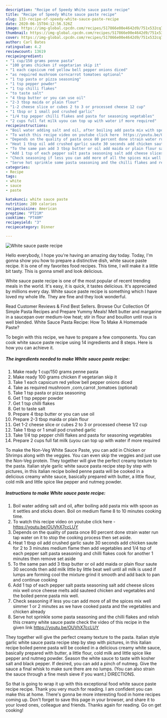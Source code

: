 ```yaml
---
description: "Recipe of Speedy White sauce paste recipe"
title: "Recipe of Speedy White sauce paste recipe"
slug: 133-recipe-of-speedy-white-sauce-paste-recipe
date: 2020-06-15T04:12:56.526Z
image: https://img-global.cpcdn.com/recipes/517866e00e4642d9/751x532cq70/white-sauce-paste-recipe-recipe-main-photo.jpg
thumbnail: https://img-global.cpcdn.com/recipes/517866e00e4642d9/751x532cq70/white-sauce-paste-recipe-recipe-main-photo.jpg
cover: https://img-global.cpcdn.com/recipes/517866e00e4642d9/751x532cq70/white-sauce-paste-recipe-recipe-main-photo.jpg
author: Carl Bates
ratingvalue: 4.2
reviewcount: 13619
recipeingredient:
- "1 cup/150 grams penne pasta"
- "100 grams chicken if vegetarian skip it"
- "1 each capsicum red yellow bell pepper onions diced"
- "as required mushroom corncarrot tomatoes optional"
- "1 tsp pasta or pizza seasoning"
- "1 tsp pepper powder"
- "1 tsp chilli flakes"
- "to taste salt"
- "4 tbsp butter or you can use oil"
- "2-3 tbsp maida or plain flour"
- "1-2 cheese slice or cubes 2 to 3 or processed cheese 12 cup"
- "1 tbsp or 1 small pod crushed garlic"
- "1/4 tsp pepper chilli flakes and pasta for seasoning vegetables"
- "2 cups full fat milk uyou can top up with water if more required"
recipeinstructions:
- "Boil water adding salt and oil, after boiling add pasta mix with spoon as it settles and sticks down. Boil on medium flame 8 to 10 minutes cooking time."
- "To watch this recipe video on youtube click here  https://youtu.be/OUVhX7ccLUY"
- "Depends on the quality of pasta once 80 percent done strain water run tap water on it to stop the cooking process then set aside."
- "Heat 1 tbsp oil add crushed garlic saute 30 seconds add chicken saute for 2 to 3 minutes medium flame then add vegetables and 1/4 tsp of each pepper salt pasta seasoning and chilli flakes cook for another 1 minutes then remove set aside"
- "To the same pan add 3 tbsp butter or oil add maida or plain flour saute 30 seconds then add milk little by little beat well until all milk is used if lumps are forming cool the mixture grind it smooth and add back to pan and continue cooking"
- "Add 1 tsp of each pepper salt pasta seasoning salt add cheese slices mix well once cheese melts add sauteed chicken and vegetables and the boiled penne pasta mix well."
- "Check seasoning if less you can add more of all the spices mix well simmer 1 or 2 minutes as we have cooked pasta and the vegetables and chicken already"
- "Serve hot sprinkle some pasta seasoning and the chilli flakes and relish this creamy white sauce paste check the video of this recipe in the given link https://youtu.be/OUVhX7ccLUY"
categories:
- Recipe
tags:
- white
- sauce
- paste

katakunci: white sauce paste 
nutrition: 289 calories
recipecuisine: American
preptime: "PT21M"
cooktime: "PT40M"
recipeyield: "3"
recipecategory: Dinner

---
```



![White sauce paste recipe](https://img-global.cpcdn.com/recipes/517866e00e4642d9/751x532cq70/white-sauce-paste-recipe-recipe-main-photo.jpg)

Hello everybody, I hope you're having an amazing day today. Today, I'm gonna show you how to prepare a distinctive dish, white sauce paste recipe. It is one of my favorites food recipes. This time, I will make it a little bit tasty. This is gonna smell and look delicious.

White sauce paste recipe is one of the most popular of recent trending meals in the world. It's easy, it is quick, it tastes delicious. It's appreciated by millions every day. White sauce paste recipe is something which I have loved my whole life. They are fine and they look wonderful.

Read Customer Reviews &amp; Find Best Sellers. Browse Our Collection Of Simple Pasta Recipes and Prepare Yummy Meals! Melt butter and margarine in a saucepan over medium-low heat; stir in flour and bouillon until roux is well blended. White Sauce Pasta Recipe: How To Make A Homemade Paste?


To begin with this recipe, we have to prepare a few components. You can cook white sauce paste recipe using 14 ingredients and 8 steps. Here is how you can achieve it.

<!--inarticleads1-->

##### The ingredients needed to make White sauce paste recipe:

1. Make ready 1 cup/150 grams penne pasta
1. Make ready 100 grams chicken if vegetarian skip it
1. Take 1 each capsicum red yellow bell pepper onions diced
1. Take as required mushroom ,corn,carrot ,tomatoes (optional)
1. Take 1 tsp pasta or pizza seasoning
1. Get 1 tsp pepper powder
1. Get 1 tsp chilli flakes
1. Get to taste salt
1. Prepare 4 tbsp butter or you can use oil
1. Prepare 2-3 tbsp maida or plain flour
1. Get 1-2 cheese slice or cubes 2 to 3 or processed cheese 1/2 cup
1. Take 1 tbsp or 1 small pod crushed garlic
1. Take 1/4 tsp pepper chilli flakes and pasta for seasoning vegetables
1. Prepare 2 cups full fat milk (uyou can top up with water if more required


To make the Non-Veg White Sauce Paste, you can add in Chicken or Shrimps along with the veggies. You can even skip the veggies and just use the Non-Veg protein. They together will give the perfect creamy texture to the pasta. Italian style garlic white sauce pasta recipe step by step with pictures, in this italian recipe boiled penne pasta will be cooked in a delicious creamy white sauce, basically prepared with butter, a little flour, cold milk and little spice like pepper and nutmeg powder. 

<!--inarticleads2-->

##### Instructions to make White sauce paste recipe:

1. Boil water adding salt and oil, after boiling add pasta mix with spoon as it settles and sticks down. Boil on medium flame 8 to 10 minutes cooking time.
1. To watch this recipe video on youtube click here -  https://youtu.be/OUVhX7ccLUY
1. Depends on the quality of pasta once 80 percent done strain water run tap water on it to stop the cooking process then set aside.
1. Heat 1 tbsp oil add crushed garlic saute 30 seconds add chicken saute for 2 to 3 minutes medium flame then add vegetables and 1/4 tsp of each pepper salt pasta seasoning and chilli flakes cook for another 1 minutes then remove set aside
1. To the same pan add 3 tbsp butter or oil add maida or plain flour saute 30 seconds then add milk little by little beat well until all milk is used if lumps are forming cool the mixture grind it smooth and add back to pan and continue cooking
1. Add 1 tsp of each pepper salt pasta seasoning salt add cheese slices mix well once cheese melts add sauteed chicken and vegetables and the boiled penne pasta mix well.
1. Check seasoning if less you can add more of all the spices mix well simmer 1 or 2 minutes as we have cooked pasta and the vegetables and chicken already
1. Serve hot sprinkle some pasta seasoning and the chilli flakes and relish this creamy white sauce paste check the video of this recipe in the given link https://youtu.be/OUVhX7ccLUY


They together will give the perfect creamy texture to the pasta. Italian style garlic white sauce pasta recipe step by step with pictures, in this italian recipe boiled penne pasta will be cooked in a delicious creamy white sauce, basically prepared with butter, a little flour, cold milk and little spice like pepper and nutmeg powder. Season the white sauce to taste with kosher salt and black pepper. If desired, you can add a pinch of nutmeg. Give the sauce a final whisk to make sure there are no lumps. (You can also strain the sauce through a fine mesh sieve if you want.) DIRECTIONS. 

So that is going to wrap it up with this exceptional food white sauce paste recipe recipe. Thank you very much for reading. I am confident you can make this at home. There's gonna be more interesting food in home recipes coming up. Don't forget to save this page in your browser, and share it to your loved ones, colleague and friends. Thanks again for reading. Go on get cooking!

